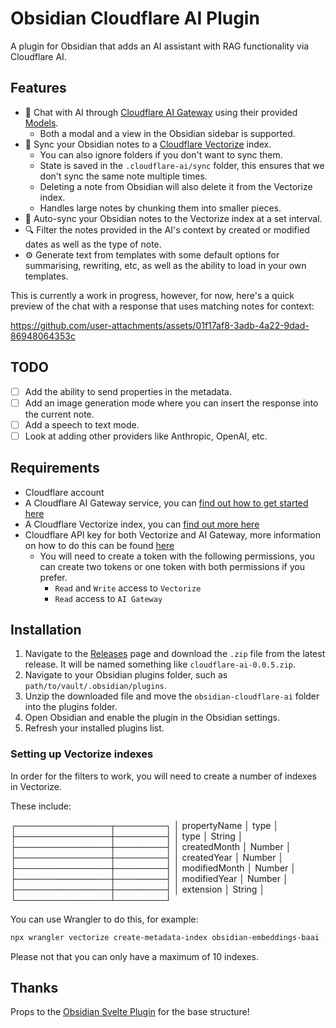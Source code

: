 # Obsidian Cloudflare AI Plugin

A plugin for Obsidian that adds an AI assistant with RAG functionality via Cloudflare AI.

## Features

- 🤖 Chat with AI through [Cloudflare AI Gateway](https://developers.cloudflare.com/ai-gateway/) using their provided [Models](https://developers.cloudflare.com/workers-ai/models/).
  - Both a modal and a view in the Obsidian sidebar is supported.
- 📝 Sync your Obsidian notes to a [Cloudflare Vectorize](https://developers.cloudflare.com/vectorize/) index.
  - You can also ignore folders if you don't want to sync them.
  - State is saved in the `.cloudflare-ai/sync` folder, this ensures that we don't sync the same note multiple times.
  - Deleting a note from Obsidian will also delete it from the Vectorize index.
  - Handles large notes by chunking them into smaller pieces.
- 🔄 Auto-sync your Obsidian notes to the Vectorize index at a set interval.
- 🔍 Filter the notes provided in the AI's context by created or modified dates as well as the type of note.
- ⚙️ Generate text from templates with some default options for summarising, rewriting, etc, as well as the ability to load in your own templates.

This is currently a work in progress, however, for now, here's a quick preview of the chat with a response that uses matching notes for context:

https://github.com/user-attachments/assets/01f17af8-3adb-4a22-9dad-86948064353c

## TODO

- [ ] Add the ability to send properties in the metadata.
- [ ] Add an image generation mode where you can insert the response into the current note.
- [ ] Add a speech to text mode.
- [ ] Look at adding other providers like Anthropic, OpenAI, etc.

## Requirements

- Cloudflare account
- A Cloudflare AI Gateway service, you can [find out how to get started here](https://developers.cloudflare.com/ai-gateway/get-started/)
- A Cloudflare Vectorize index, you can [find out more here](https://developers.cloudflare.com/vectorize/get-started/)
- Cloudflare API key for both Vectorize and AI Gateway, more information on how to do this can be found [here](https://developers.cloudflare.com/fundamentals/api/get-started/create-token/)
    - You will need to create a token with the following permissions, you can create two tokens or one token with both permissions if you prefer.
        - `Read` and `Write` access to `Vectorize`
        - `Read` access to `AI Gateway`

## Installation

1. Navigate to the [Releases](https://github.com/nicholasgriffintn/obsidian-cloudflare-ai/releases) page and download the `.zip` file from the latest release. It will be named something like `cloudflare-ai-0.0.5.zip`.
2. Navigate to your Obsidian plugins folder, such as `path/to/vault/.obsidian/plugins`.
3. Unzip the downloaded file and move the `obsidian-cloudflare-ai` folder into the plugins folder.
4. Open Obsidian and enable the plugin in the Obsidian settings.
5. Refresh your installed plugins list.

### Setting up Vectorize indexes

In order for the filters to work, you will need to create a number of indexes in Vectorize.

These include:

┌───────────────┬────────┐
│ propertyName  │ type   │
├───────────────┼────────┤
│ type          │ String │
├───────────────┼────────┤
│ createdMonth  │ Number │
├───────────────┼────────┤
│ createdYear   │ Number │
├───────────────┼────────┤
│ modifiedMonth │ Number │
├───────────────┼────────┤
│ modifiedYear  │ Number │
├───────────────┼────────┤
│ extension     │ String │
└───────────────┴────────┘

You can use Wrangler to do this, for example:

```bash
npx wrangler vectorize create-metadata-index obsidian-embeddings-baai --type=string --property-name=extension
```

Please not that you can only have a maximum of 10 indexes.

## Thanks

Props to the [Obsidian Svelte Plugin](https://github.com/emilio-toledo/obsidian-svelte-plugin) for the base structure!
